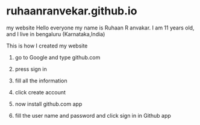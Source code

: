 # ruhaanranvekar.github.io
my website
Hello everyone my name is Ruhaan R anvakar. I am 11 years old, and I live in bengaluru (Karnataka,India)

This is how I created my website
 
1.  go to Google and type github.com

2. press sign in

3. fill all the information

4. click create account

5. now install github.com app

6. fill the user name and password and click sign in in Github app
